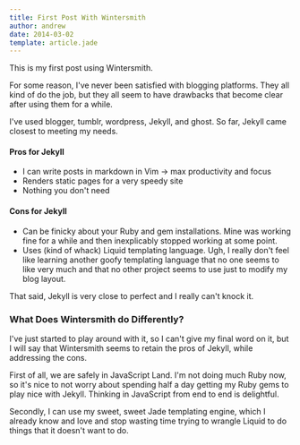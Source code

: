 ```yaml
---
title: First Post With Wintersmith
author: andrew
date: 2014-03-02
template: article.jade
---
```


This is my first post using Wintersmith.

For some reason, I've never been satisfied with blogging platforms. They all
kind of do the job, but they all seem to have drawbacks that become clear after
using them for a while.

I've used blogger, tumblr, wordpress, Jekyll, and ghost. So far, Jekyll came
closest to meeting my needs.

#### Pros for Jekyll

- I can write posts in markdown in Vim -> max productivity and focus
- Renders static pages for a very speedy site
- Nothing you don't need

#### Cons for Jekyll

- Can be finicky about your Ruby and gem installations. Mine was working fine
  for a while and then inexplicably stopped working at some point.
- Uses (kind of whack) Liquid templating language. Ugh, I really don't feel like
  learning another goofy templating language that no one seems to like very much
  and that no other project seems to use just to modify my blog layout.

That said, Jekyll is very close to perfect and I really can't knock it.

### What Does Wintersmith do Differently?

I've just started to play around with it, so I can't give my final word on it,
but I will say that Wintersmith seems to retain the pros of Jekyll, while
addressing the cons.

First of all, we are safely in JavaScript Land. I'm not doing much Ruby now, so
it's nice to not worry about spending half a day getting my Ruby gems to play nice
with Jekyll. Thinking in JavaScript from end to end is delightful.

Secondly, I can use my sweet, sweet Jade templating engine, which I already know
and love and stop wasting time trying to wrangle Liquid to do things that it
doesn't want to do.

